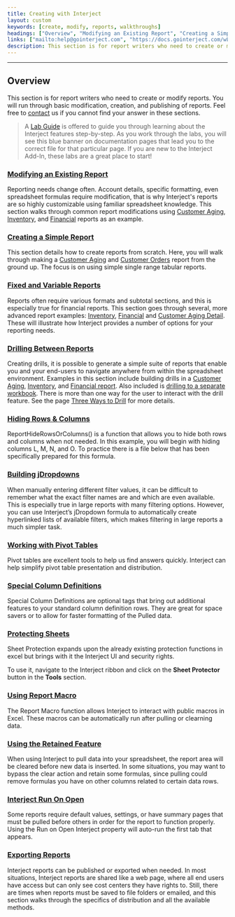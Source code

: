 ```yaml
---
title: Creating with Interject
layout: custom
keywords: [create, modify, reports, walkthroughs]
headings: ["Overview", "Modifying an Existing Report", "Creating a Simple Report", "Fixed and Variable Reports", "Drilling Between Reports", "Hiding Rows & Columns", "Building jDropdowns", "Working with Pivot Tables", "Special Column Definitions", "Protecting Sheets", "Using Report Macro", "Using the Retained Feature", "Interject Run On Open", "Exporting Reports"]
links: ["mailto:help@gointerject.com", "https://docs.gointerject.com/wLabs/lab.html", "/wGetStarted/Modifying-an-Existing-Report.html", "/wGetStarted/L-Modify-CustomerAging.html", "/wGetStarted/L-Modify-InventoryReport.html", "/wGetStarted/L-Modify-FinancialReport.html", "/wGetStarted/Creating-a-Simple-Report.html", "/wGetStarted/L-Create-CustomerAging.html", "/wGetStarted/L-Create-CustomerOrders.html", "/wGetStarted/Fixed-and-Variable-Reports.html", "/wGetStarted/L-Modify-InventoryReport.html", "/wGetStarted/L-Modify-FinancialReport.html", "/wGetStarted/L-Drill-CustomerAging.html", "/wGetStarted/Drilling-Between-Reports.html", "/wGetStarted/L-Drill-CustomerAging.html", "/wGetStarted/L-Drill-InventoryReport.html", "/wGetStarted/L-Drill-FinancialReport.html", "/wGetStarted/L-Drill-DrillCodes.html", "/wGetStarted/L-Drill-TheThreeWays.html", "/wGetStarted/L-Create-HideRowCol.html", "/wGetStarted/L-Create-Dropdowns.html", "/wGetStarted/L-Create-PivotTable.html", "/wGetStarted/L-Create-SpecColDefs.html", "/wGetStarted/L-Create-Protecting.html", "/wGetStarted/L-Create-ReportMacro.html", "/wGetStarted/L-Create-RetainFeature.html", "/wGetStarted/L-Create-RunOnOpen.html", "/wGetStarted/Exporting-Reports.html"]
description: This section is for report writers who need to create or modify reports. You will run through basic modification, creation, and publishing of reports.
---
```

* * *

##  Overview

This section is for report writers who need to create or modify reports. You will run through basic modification, creation, and publishing of reports. Feel free to [contact](mailto:help@gointerject.com) us if you cannot find your answer in these sections. 

<blockquote class=lab_info>

A <a href="https://docs.gointerject.com/wLabs/lab.html">Lab Guide</a> is offered to guide you through learning about the Interject features step-by-step. As you work through the labs, you will see this blue banner on documentation pages that lead you to the correct file for that particular page. If you are new to the Interject Add-In, these labs are a great place to start!
</blockquote>

### [Modifying an Existing Report](/wGetStarted/Modifying-an-Existing-Report.html)

Reporting needs change often. Account details, specific formatting, even spreadsheet formulas require modification, that is why Interject's reports are so highly customizable using familiar spreadsheet knowledge. This section walks through common report modifications using [Customer Aging](/wGetStarted/L-Modify-CustomerAging.html), [Inventory](/wGetStarted/L-Modify-InventoryReport.html), and [Financial](/wGetStarted/L-Modify-FinancialReport.html) reports as an example. 

### [Creating a Simple Report](/wGetStarted/Creating-a-Simple-Report.html)

This section details how to create reports from scratch. Here, you will walk through making a [Customer Aging](/wGetStarted/L-Create-CustomerAging.html) and [Customer Orders](/wGetStarted/L-Create-CustomerOrders.html) report from the ground up. The focus is on using simple single range tabular reports. 

### [Fixed and Variable Reports](/wGetStarted/Fixed-and-Variable-Reports.html)

Reports often require various formats and subtotal sections, and this is especially true for financial reports. This section goes through several, more advanced report examples: [Inventory](/wGetStarted/L-Modify-InventoryReport.html), [Financial](/wGetStarted/L-Modify-FinancialReport.html) and [Customer Aging Detail](/wGetStarted/L-Drill-CustomerAging.html). These will illustrate how Interject provides a number of options for your reporting needs. 

### [Drilling Between Reports](/wGetStarted/Drilling-Between-Reports.html)

Creating drills, it is possible to generate a simple suite of reports that enable you and your end-users to navigate anywhere from within the spreadsheet environment. Examples in this section include building drills in a [Customer Aging](/wGetStarted/L-Drill-CustomerAging.html), [Inventory](/wGetStarted/L-Drill-InventoryReport.html), and [Financial report](/wGetStarted/L-Drill-FinancialReport.html). Also included is [drilling to a separate workbook](/wGetStarted/L-Drill-DrillCodes.html). There is more than one way for the user to interact with the drill feature. See the page [Three Ways to Drill](/wGetStarted/L-Drill-TheThreeWays.html) for more details.

### [Hiding Rows & Columns](/wGetStarted/L-Create-HideRowCol.html)

ReportHideRowsOrColumns() is a function that allows you to hide both rows and columns when not needed. In this example, you will begin with hiding columns L, M, N, and O. To practice there is a file below that has been specifically prepared for this formula. 

### [Building jDropdowns](/wGetStarted/L-Create-Dropdowns.html)

When manually entering different filter values, it can be difficult to remember what the exact filter names are and which are even available. This is especially true in large reports with many filtering options. However, you can use Interject’s jDropdown formula to automatically create hyperlinked lists of available filters, which makes filtering in large reports a much simpler task. 

### [Working with Pivot Tables](/wGetStarted/L-Create-PivotTable.html)

Pivot tables are excellent tools to help us find answers quickly. Interject can help simplify pivot table presentation and distribution. 

### [Special Column Definitions](/wGetStarted/L-Create-SpecColDefs.html)

Special Column Definitions are optional tags that bring out additional features to your standard column definition rows. They are great for space savers or to allow for faster formatting of the Pulled data. 

### [Protecting Sheets](/wGetStarted/L-Create-Protecting.html)

Sheet Protection expands upon the already existing protection functions in excel but brings with it the Interject UI and security rights. 

To use it, navigate to the Interject ribbon and click on the  **Sheet Protector** button in the  **Tools** section. 

### [Using Report Macro](/wGetStarted/L-Create-ReportMacro.html)

The Report Macro function allows Interject to interact with public macros in Excel. These macros can be automatically run after pulling or clearning data.

### [Using the Retained Feature](/wGetStarted/L-Create-RetainFeature.html)

When using Interject to pull data into your spreadsheet, the report area will be cleared before new data is inserted. In some situations, you may want to bypass the clear action and retain some formulas, since pulling could remove formulas you have on other columns related to certain data rows.


### [Interject Run On Open](/wGetStarted/L-Create-RunOnOpen.html)

Some reports require default values, settings, or have summary pages that must be pulled before others in order for the report to function properly. Using the Run on Open Interject property will auto-run the first tab that appears. 

### [Exporting Reports](/wGetStarted/Exporting-Reports.html)

Interject reports can be published or exported when needed. In most situations, Interject reports are shared like a web page, where all end users have access but can only see cost centers they have rights to. Still, there are times when reports must be saved to file folders or emailed, and this section walks through the specifics of distribution and all the available methods. 
